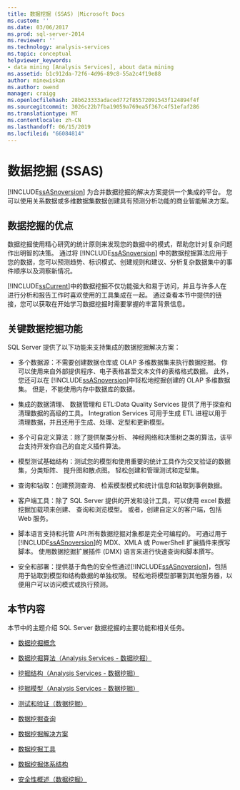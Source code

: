 ```yaml
---
title: 数据挖掘 (SSAS) |Microsoft Docs
ms.custom: ''
ms.date: 03/06/2017
ms.prod: sql-server-2014
ms.reviewer: ''
ms.technology: analysis-services
ms.topic: conceptual
helpviewer_keywords:
- data mining [Analysis Services], about data mining
ms.assetid: b1c912da-72f6-4d96-89c8-55a2c4f19e88
author: minewiskan
ms.author: owend
manager: craigg
ms.openlocfilehash: 28b623333adaced772f85572091543f124894f4f
ms.sourcegitcommit: 3026c22b7fba19059a769ea5f367c4f51efaf286
ms.translationtype: MT
ms.contentlocale: zh-CN
ms.lasthandoff: 06/15/2019
ms.locfileid: "66084814"
---
```

# <a name="data-mining-ssas"></a>数据挖掘 (SSAS)
  [!INCLUDE[ssASnoversion](../../includes/ssasnoversion-md.md)] 为合并数据挖掘的解决方案提供一个集成的平台。 您可以使用关系数据或多维数据集数据创建具有预测分析功能的商业智能解决方案。  
  
## <a name="benefits-of-data-mining"></a>数据挖掘的优点  
 数据挖掘使用精心研究的统计原则来发现您的数据中的模式，帮助您针对复杂问题作出明智的决策。 通过将 [!INCLUDE[ssASnoversion](../../includes/ssasnoversion-md.md)] 中的数据挖掘算法应用于您的数据，您可以预测趋势、标识模式、创建规则和建议、分析复杂数据集中的事件顺序以及洞察新情况。  
  
 [!INCLUDE[ssCurrent](../../includes/sscurrent-md.md)]中的数据挖掘不仅功能强大和易于访问，并且与许多人在进行分析和报告工作时喜欢使用的工具集成在一起。 通过查看本节中提供的链接，您可以获取在开始学习数据挖掘时需要掌握的丰富背景信息。  
  
## <a name="key-data-mining-features"></a>关键数据挖掘功能  
 SQL Server 提供了以下功能来支持集成的数据挖掘解决方案：  
  
-   多个数据源：不需要创建数据仓库或 OLAP 多维数据集来执行数据挖掘。 你可以使用来自外部提供程序、电子表格甚至文本文件的表格格式数据。 此外，您还可以在 [!INCLUDE[ssASnoversion](../../includes/ssasnoversion-md.md)]中轻松地挖掘创建的 OLAP 多维数据集。 但是，不能使用内存中数据库的数据。  
  
-   集成的数据清理、 数据管理和 ETL:Data Quality Services 提供了用于探查和清理数据的高级的工具。 Integration Services 可用于生成 ETL 进程以用于清理数据，并且还用于生成、处理、定型和更新模型。  
  
-   多个可自定义算法：除了提供聚类分析、 神经网络和决策树之类的算法，该平台支持开发你自己的自定义插件算法。  
  
-   模型测试基础结构：测试您的模型和使用重要的统计工具作为交叉验证的数据集，分类矩阵、 提升图和散点图。 轻松创建和管理测试和定型集。  
  
-   查询和钻取：创建预测查询、 检索模型模式和统计信息和钻取到事例数据。  
  
-   客户端工具：除了 SQL Server 提供的开发和设计工具，可以使用 excel 数据挖掘加载项来创建、 查询和浏览模型。 或者，创建自定义的客户端，包括 Web 服务。  
  
-   脚本语言支持和托管 API:所有数据挖掘对象都是完全可编程的。 可通过用于 [!INCLUDE[ssASnoversion](../../includes/ssasnoversion-md.md)]的 MDX、XMLA 或 PowerShell 扩展插件来撰写脚本。 使用数据挖掘扩展插件 (DMX) 语言来进行快速查询和脚本撰写。  
  
-   安全和部署：提供基于角色的安全性通过[!INCLUDE[ssASnoversion](../../includes/ssasnoversion-md.md)]，包括用于钻取到模型和结构数据的单独权限。 轻松地将模型部署到其他服务器，以便用户可以访问模式或执行预测。  
  
## <a name="in-this-section"></a>本节内容  
 本节中的主题介绍 SQL Server 数据挖掘的主要功能和相关任务。  
  
-   [数据挖掘概念](data-mining-concepts.md)  
  
-   [数据挖掘算法（Analysis Services - 数据挖掘）](data-mining-algorithms-analysis-services-data-mining.md)  
  
-   [挖掘结构（Analysis Services - 数据挖掘）](mining-structures-analysis-services-data-mining.md)  
  
-   [挖掘模型（Analysis Services - 数据挖掘）](mining-models-analysis-services-data-mining.md)  
  
-   [测试和验证（数据挖掘）](testing-and-validation-data-mining.md)  
  
-   [数据挖掘查询](data-mining-queries.md)  
  
-   [数据挖掘解决方案](data-mining-solutions.md)  
  
-   [数据挖掘工具](data-mining-tools.md)  
  
-   [数据挖掘体系结构](data-mining-architecture.md)  
  
-   [安全性概述（数据挖掘）](security-overview-data-mining.md)  
  
  
